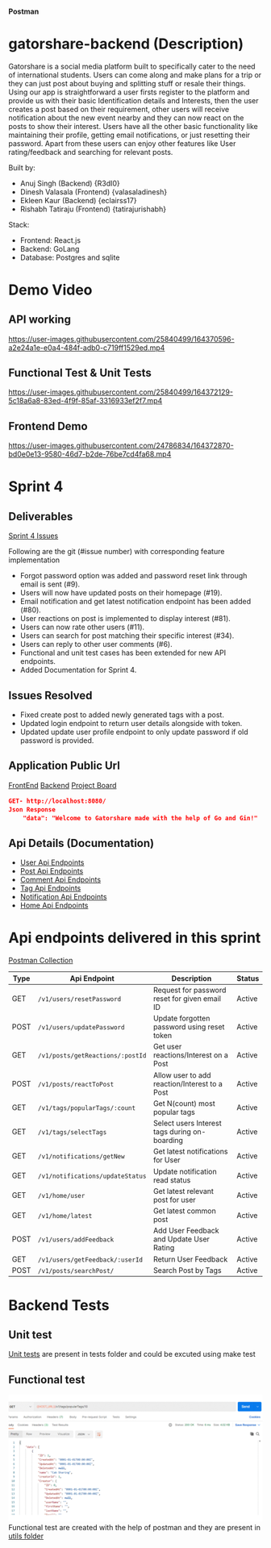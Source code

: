 #### Postman

# gatorshare-backend (Description)
Gatorshare is a social media platform built to specifically cater to the need of international students. Users can come along and make plans for a trip or they can just post about buying and splitting stuff or resale their things. Using our app is straightforward a user firsts register to the platform and provide us with their basic Identification details and Interests, then the user creates a post based on their requirement, other users will receive notification about the new event nearby and they can now react on the posts to show their interest. Users have all the other basic functionality like maintaining their profile, getting email notifications, or just resetting their password. Apart from these users can enjoy other features like User rating/feedback and searching for relevant posts.   

Built by:
- Anuj Singh (Backend) {R3dI0}
- Dinesh Valasala (Frontend) {valasaladinesh}
- Ekleen Kaur (Backend) {eclairss17}
- Rishabh Tatiraju (Frontend) {tatirajurishabh}

Stack:
- Frontend: React.js
- Backend: GoLang
- Database: Postgres and sqlite

# Demo Video

## API working
https://user-images.githubusercontent.com/25840499/164370596-a2e24a1e-e0a4-484f-adb0-c719ff1529ed.mp4

## Functional Test & Unit Tests
https://user-images.githubusercontent.com/25840499/164372129-5c18a6a8-83ed-4f9f-85af-3316933ef2f7.mp4

## Frontend Demo
https://user-images.githubusercontent.com/24786834/164372870-bd0e0e13-9580-46d7-b2de-76be7cd4fa68.mp4

# Sprint 4 

## Deliverables
[Sprint 4 Issues](https://github.com/RTX2080-UF/gatorshare-backend/issues?q=is%3Aissue+is%3Aclosed+milestone%3A%22Sprint+4%22)

Following are the git (#issue number) with corresponding feature implementation
- Forgot password option was added and password reset link through email is sent (#9).
- Users will now have updated posts on their homepage (#19).
- Email notification and get latest notification endpoint has been added (#80).
- User reactions on post is implemented to display interest (#81). 
- Users can now rate other users (#11).
- Users can search for post matching their specific interest (#34).
- Users can reply to other user comments (#6).
- Functional and unit test cases has been extended for new API endpoints.
- Added Documentation for Sprint 4.

## Issues Resolved
- Fixed create post to added newly generated tags with a post. 
- Updated login endpoint to return user details alongside with token.
- Updated update user profile endpoint to only update password if old password is provided.
 
## Application Public Url
[FrontEnd](https://gatorshare.netlify.app/)
[Backend](https://gatorshare.herokuapp.com/)
[Project Board](https://github.com/orgs/RTX2080-UF/projects/3)
```json
GET- http://localhost:8080/
Json Response
    "data": "Welcome to Gatorshare made with the help of Go and Gin!"
```

## Api Details (Documentation)
- [User Api Endpoints](./documentation/User_api.md)
- [Post Api Endpoints](./documentation/Posts_api.md)
- [Comment Api Endpoints](./documentation/Comment_api.md)
- [Tag Api Endpoints](./documentation/Tag_api.md)
- [Notification Api Endpoints](./documentation/Notification_api.md)
- [Home Api Endpoints](./documentation/Home_api.md)

# Api endpoints delivered in this sprint 
[Postman Collection](./utils/GatorShare.postman_collection.json)

| Type | Api Endpoint | Description | Status |
| ----------- | ----------- | ----------- | ----------- |
| GET  | `/v1/users/resetPassword`        | Request for password reset for given email ID | Active |
| POST | `/v1/users/updatePassword`       | Update forgotten password using reset token   | Active |
| GET  | `/v1/posts/getReactions/:postId` | Get user reactions/Interest on a Post         | Active |
| POST | `/v1/posts/reactToPost`          | Allow user to add reaction/Interest to a Post | Active |
| GET  | `/v1/tags/popularTags/:count`    | Get N(count) most popular tags                | Active |
| GET  | `/v1/tags/selectTags`            | Select users Interest tags during on-boarding | Active |
| GET  | `/v1/notifications/getNew`       | Get latest notifications for User             | Active |
| GET  | `/v1/notifications/updateStatus` | Update notification read status               | Active |
| GET  | `/v1/home/user`                  | Get latest relevant post for user             | Active |
| GET  | `/v1/home/latest`                | Get latest common post                        | Active |
| POST | `/v1/users/addFeedback`          | Add User Feedback and Update User Rating      | Active |
| GET  | `/v1/users/getFeedback/:userId`  | Return User Feedback                          | Active |
| POST | `/v1/posts/searchPost/`          | Search Post by Tags                           | Active |

# Backend Tests
## Unit test
[Unit tests](./tests/) are present in tests folder and could be excuted using make test

## Functional test
![Functional test](./documentation/screenshots/output_sprint3_functional_test.gif) 
Functional test are created with the help of postman and they are present in [utils folder](./utils/FunctionalTest.postman_collection.json)
